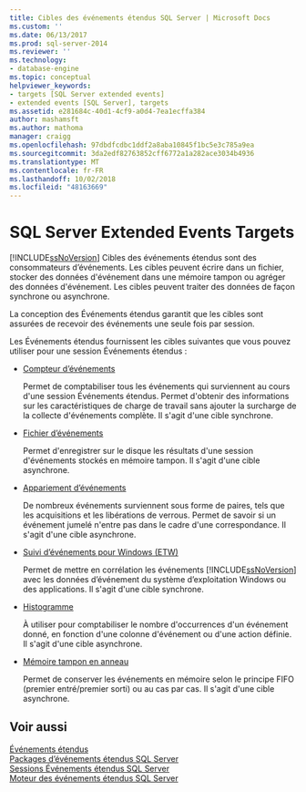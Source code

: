 ```yaml
---
title: Cibles des événements étendus SQL Server | Microsoft Docs
ms.custom: ''
ms.date: 06/13/2017
ms.prod: sql-server-2014
ms.reviewer: ''
ms.technology:
- database-engine
ms.topic: conceptual
helpviewer_keywords:
- targets [SQL Server extended events]
- extended events [SQL Server], targets
ms.assetid: e281684c-40d1-4cf9-a0d4-7ea1ecffa384
author: mashamsft
ms.author: mathoma
manager: craigg
ms.openlocfilehash: 97dbdfcdbc1ddf2a8aba10845f1bc5e3c785a9ea
ms.sourcegitcommit: 3da2edf82763852cff6772a1a282ace3034b4936
ms.translationtype: MT
ms.contentlocale: fr-FR
ms.lasthandoff: 10/02/2018
ms.locfileid: "48163669"
---
```

# <a name="sql-server-extended-events-targets"></a>SQL Server Extended Events Targets
  [!INCLUDE[ssNoVersion](../includes/ssnoversion-md.md)] Cibles des événements étendus sont des consommateurs d’événements. Les cibles peuvent écrire dans un fichier, stocker des données d'événement dans une mémoire tampon ou agréger des données d'événement. Les cibles peuvent traiter des données de façon synchrone ou asynchrone.  
  
 La conception des Événements étendus garantit que les cibles sont assurées de recevoir des événements une seule fois par session.  
  
 Les Événements étendus fournissent les cibles suivantes que vous pouvez utiliser pour une session Événements étendus :  
  
-   [Compteur d’événements](../../2014/database-engine/event-counter-target.md)  
  
     Permet de comptabiliser tous les événements qui surviennent au cours d'une session Événements étendus. Permet d'obtenir des informations sur les caractéristiques de charge de travail sans ajouter la surcharge de la collecte d'événements complète. Il s'agit d'une cible synchrone.  
  
-   [Fichier d’événements](../../2014/database-engine/event-file-target.md)  
  
     Permet d'enregistrer sur le disque les résultats d'une session d'événements stockés en mémoire tampon. Il s'agit d'une cible asynchrone.  
  
-   [Appariement d’événements](../../2014/database-engine/event-pairing-target.md)  
  
     De nombreux événements surviennent sous forme de paires, tels que les acquisitions et les libérations de verrous. Permet de savoir si un événement jumelé n'entre pas dans le cadre d'une correspondance. Il s'agit d'une cible asynchrone.  
  
-   [Suivi d’événements pour Windows (ETW)](../relational-databases/extended-events/event-tracing-for-windows-target.md)  
  
     Permet de mettre en corrélation les événements [!INCLUDE[ssNoVersion](../includes/ssnoversion-md.md)] avec les données d’événement du système d’exploitation Windows ou des applications. Il s'agit d'une cible synchrone.  
  
-   [Histogramme](../../2014/database-engine/histogram-target.md)  
  
     À utiliser pour comptabiliser le nombre d'occurrences d'un événement donné, en fonction d'une colonne d'événement ou d'une action définie. Il s'agit d'une cible asynchrone.  
  
-   [Mémoire tampon en anneau](../../2014/database-engine/ring-buffer-target.md)  
  
     Permet de conserver les événements en mémoire selon le principe FIFO (premier entré/premier sorti) ou au cas par cas. Il s'agit d'une cible asynchrone.  
  
## <a name="see-also"></a>Voir aussi  
 [Événements étendus](../relational-databases/extended-events/extended-events.md)   
 [Packages d’événements étendus SQL Server](../relational-databases/extended-events/sql-server-extended-events-packages.md)   
 [Sessions Événements étendus SQL Server](../relational-databases/extended-events/sql-server-extended-events-sessions.md)   
 [Moteur des événements étendus SQL Server](../relational-databases/extended-events/sql-server-extended-events-engine.md)  
  
  
